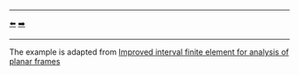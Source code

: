 ***
[⬅️](../README.md "Go up one directory level")
[➡️](../002/README.md "Next example")
***

The example is adapted from [Improved interval finite element for analysis of planar frames](https://doi.org/10.1016/j.compstruc.2023.107161)

